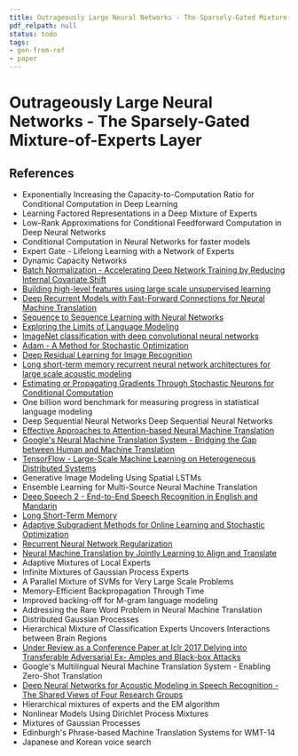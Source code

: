 ```yaml
---
title: Outrageously Large Neural Networks - The Sparsely-Gated Mixture-of-Experts Layer
pdf_relpath: null
status: todo
tags:
- gen-from-ref
- paper
---
```


# Outrageously Large Neural Networks - The Sparsely-Gated Mixture-of-Experts Layer

## References

- Exponentially Increasing the Capacity-to-Computation Ratio for Conditional Computation in Deep Learning
- Learning Factored Representations in a Deep Mixture of Experts
- Low-Rank Approximations for Conditional Feedforward Computation in Deep Neural Networks
- Conditional Computation in Neural Networks for faster models
- Expert Gate - Lifelong Learning with a Network of Experts
- Dynamic Capacity Networks
- [Batch Normalization - Accelerating Deep Network Training by Reducing Internal Covariate Shift](./batch-normalization-accelerating-deep-network-training-by-reducing-internal-covariate-shift.md)
- [Building high-level features using large scale unsupervised learning](./building-high-level-features-using-large-scale-unsupervised-learning.md)
- [Deep Recurrent Models with Fast-Forward Connections for Neural Machine Translation](./deep-recurrent-models-with-fast-forward-connections-for-neural-machine-translation.md)
- [Sequence to Sequence Learning with Neural Networks](./sequence-to-sequence-learning-with-neural-networks.md)
- [Exploring the Limits of Language Modeling](./exploring-the-limits-of-language-modeling.md)
- [ImageNet classification with deep convolutional neural networks](./imagenet-classification-with-deep-convolutional-neural-networks.md)
- [Adam - A Method for Stochastic Optimization](./adam-a-method-for-stochastic-optimization.md)
- [Deep Residual Learning for Image Recognition](./deep-residual-learning-for-image-recognition.md)
- [Long short-term memory recurrent neural network architectures for large scale acoustic modeling](./long-short-term-memory-recurrent-neural-network-architectures-for-large-scale-acoustic-modeling.md)
- [Estimating or Propagating Gradients Through Stochastic Neurons for Conditional Computation](./estimating-or-propagating-gradients-through-stochastic-neurons-for-conditional-computation.md)
- One billion word benchmark for measuring progress in statistical language modeling
- Deep Sequential Neural Networks Deep Sequential Neural Networks
- [Effective Approaches to Attention-based Neural Machine Translation](./effective-approaches-to-attention-based-neural-machine-translation.md)
- [Google's Neural Machine Translation System - Bridging the Gap between Human and Machine Translation](./google-s-neural-machine-translation-system-bridging-the-gap-between-human-and-machine-translation.md)
- [TensorFlow - Large-Scale Machine Learning on Heterogeneous Distributed Systems](./tensorflow-large-scale-machine-learning-on-heterogeneous-distributed-systems.md)
- Generative Image Modeling Using Spatial LSTMs
- Ensemble Learning for Multi-Source Neural Machine Translation
- [Deep Speech 2 - End-to-End Speech Recognition in English and Mandarin](./deep-speech-2-end-to-end-speech-recognition-in-english-and-mandarin.md)
- [Long Short-Term Memory](./long-short-term-memory.md)
- [Adaptive Subgradient Methods for Online Learning and Stochastic Optimization](./adaptive-subgradient-methods-for-online-learning-and-stochastic-optimization.md)
- [Recurrent Neural Network Regularization](./recurrent-neural-network-regularization.md)
- [Neural Machine Translation by Jointly Learning to Align and Translate](./neural-machine-translation-by-jointly-learning-to-align-and-translate.md)
- Adaptive Mixtures of Local Experts
- Infinite Mixtures of Gaussian Process Experts
- A Parallel Mixture of SVMs for Very Large Scale Problems
- Memory-Efficient Backpropagation Through Time
- Improved backing-off for M-gram language modeling
- Addressing the Rare Word Problem in Neural Machine Translation
- Distributed Gaussian Processes
- Hierarchical Mixture of Classification Experts Uncovers Interactions between Brain Regions
- [Under Review as a Conference Paper at Iclr 2017 Delving into Transferable Adversarial Ex- Amples and Black-box Attacks](./under-review-as-a-conference-paper-at-iclr-2017-delving-into-transferable-adversarial-ex-amples-and-black-box-attacks.md)
- Google's Multilingual Neural Machine Translation System - Enabling Zero-Shot Translation
- [Deep Neural Networks for Acoustic Modeling in Speech Recognition - The Shared Views of Four Research Groups](./deep-neural-networks-for-acoustic-modeling-in-speech-recognition-the-shared-views-of-four-research-groups.md)
- Hierarchical mixtures of experts and the EM algorithm
- Nonlinear Models Using Dirichlet Process Mixtures
- Mixtures of Gaussian Processes
- Edinburgh's Phrase-based Machine Translation Systems for WMT-14
- Japanese and Korean voice search
